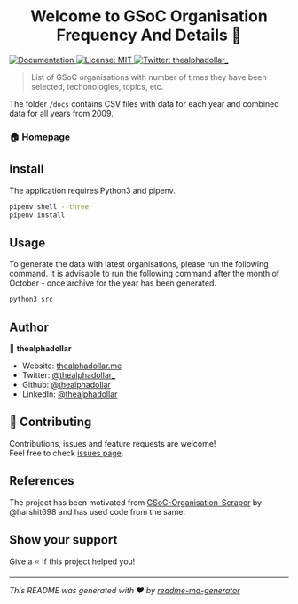 <h1 align="center">Welcome to GSoC Organisation Frequency And Details 👋</h1>
<p>
  <a href="https://thealphadollar.me/GSoCOrgFrequency/" target="_blank">
    <img alt="Documentation" src="https://img.shields.io/badge/documentation-yes-brightgreen.svg" />
  </a>
  <a href="#" target="_blank">
    <img alt="License: MIT" src="https://img.shields.io/badge/License-MIT-yellow.svg" />
  </a>
  <a href="https://twitter.com/thealphadollar_" target="_blank">
    <img alt="Twitter: thealphadollar_" src="https://img.shields.io/twitter/follow/thealphadollar_.svg?style=social" />
  </a>
</p>

> List of GSoC organisations with number of times they have been selected, techonologies, topics, etc.

The folder `/docs` contains CSV files with data for each year and combined data for all years from 2009.

### 🏠 [Homepage](https://thealphadollar.me/GSoCOrgFrequency/)

## Install

The application requires Python3 and pipenv.

```sh
pipenv shell --three
pipenv install
```

## Usage

To generate the data with latest organisations, please run the following command. It is advisable to run the following command after the month of October - once archive for the year has been generated.

```sh
python3 src
```
## Author

👤 **thealphadollar**

* Website: [thealphadollar.me](https://thealphadollar.me)
* Twitter: [@thealphadollar_](https://twitter.com/thealphadollar_)
* Github: [@thealphadollar](https://github.com/thealphadollar)
* LinkedIn: [@thealphadollar](https://linkedin.com/in/thealphadollar)

## 🤝 Contributing

Contributions, issues and feature requests are welcome!<br />Feel free to check [issues page](https://github.com/thealphadollar/GSoCOrgFrequency/issues). 

## References

The project has been motivated from [GSoC-Organisation-Scraper](https://github.com/rohithasrk/GSoC-Organisation-Scraper) by @harshit698 and has used code from the same.

## Show your support

Give a ⭐️ if this project helped you!

***
_This README was generated with ❤️ by [readme-md-generator](https://github.com/kefranabg/readme-md-generator)_